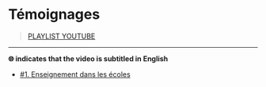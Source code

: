 # Témoignages

> [PLAYLIST YOUTUBE](https://www.youtube.com/playlist?list=PLrSOXFDHBtfFlEp6sKRrTAVzzuld7-TsC)

---

**🌐 indicates that the video is subtitled in English**

+ [#1. Enseignement dans les écoles](#)
